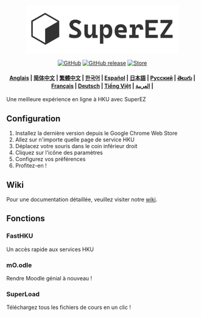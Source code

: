 <p align="center">
    <br>
    <img src="https://github.com/EZ-HKU/SuperEZ/raw/main/images/logowithtext.png" width="400"/>
    <br>
</p>

<p align="center">
    <a href="https://github.com/EZ-HKU/SuperEZ/blob/main/LICENSE"><img alt="GitHub" src="https://img.shields.io/badge/LICENSE-GPL-blue"></a>
    <a href="https://github.com/EZ-HKU/SuperEZ/releases"><img alt="GitHub release" src="https://img.shields.io/badge/release-latest-green"></a>
    <a href="https://chromewebstore.google.com/detail/superez/jioahfpcicbofijpaoflhlgpkaacchka"><img alt="Store" src="https://img.shields.io/badge/extension store-download-red"></a>
</p>

<h4 align="center">
    <p>
        <a href="https://github.com/EZ-HKU/SuperEZ/">Anglais</a> |
        <a href="https://github.com/EZ-HKU/SuperEZ/blob/main/mlp/README_zh-hans.md">简体中文</a> |
        <a href="https://github.com/EZ-HKU/SuperEZ/blob/main/mlp/README_zh-hant.md">繁體中文</a> |
        <a href="https://github.com/EZ-HKU/SuperEZ/blob/main/mlp/README_ko.md">한국어</a> |
        <a href="https://github.com/EZ-HKU/SuperEZ/blob/main/mlp/README_es.md">Español</a> |
        <a href="https://github.com/EZ-HKU/SuperEZ/blob/main/mlp/README_ja.md">日本語</a> |
        <a href="https://github.com/EZ-HKU/SuperEZ/blob/main/mlp/README_ru.md">Русский</a> |
        <a href="https://github.com/EZ-HKU/SuperEZ/blob/main/mlp/README_te.md">తెలుగు</a> |
        <a href="https://github.com/EZ-HKU/SuperEZ/blob/main/mlp/README_fr.md">Français</a> |
        <a href="https://github.com/EZ-HKU/SuperEZ/blob/main/mlp/README_de.md">Deutsch</a> |
        <a href="https://github.com/EZ-HKU/SuperEZ/blob/main/mlp/README_vi.md">Tiếng Việt</a> |
        <a href="https://github.com/EZ-HKU/SuperEZ/blob/main/mlp/README_ar.md">العربية</a> |
    </p>
</h4>
Une meilleure expérience en ligne à HKU avec SuperEZ

## Configuration
1. Installez la dernière version depuis le Google Chrome Web Store
2. Allez sur n'importe quelle page de service HKU
3. Déplacez votre souris dans le coin inférieur droit
4. Cliquez sur l'icône des paramètres
5. Configurez vos préférences
6. Profitez-en !
   
## Wiki
Pour une documentation détaillée, veuillez visiter notre [wiki](https://github.com/EZ-HKU/SuperEZ/wiki).

## Fonctions
### FastHKU
Un accès rapide aux services HKU
### mO.odle
Rendre Moodle génial à nouveau !
### SuperLoad
Téléchargez tous les fichiers de cours en un clic !